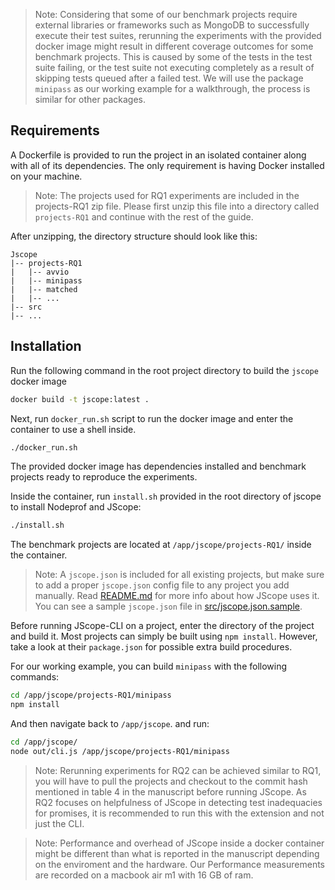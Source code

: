 
> Note: Considering that some of our benchmark projects require external libraries or frameworks such as MongoDB to successfully execute their test suites, rerunning the experiments with the provided docker image might result in different coverage outcomes for some benchmark projects. This is caused by some of the tests in the test suite failing, or the test suite not executing completely as a result of skipping tests queued after a failed test. We will use the package `minipass` as our working example for a walkthrough, the process is similar for other packages.

## Requirements

A Dockerfile is provided to run the project in an isolated container along with all of its dependencies.
The only requirement is having Docker installed on your machine.

> Note: The projects used for RQ1 experiments are included in the projects-RQ1 zip file. Please first unzip this file into a directory called `projects-RQ1` and continue with the rest of the guide.

After unzipping, the directory structure should look like this:
```
Jscope
|-- projects-RQ1
|   |-- avvio
|   |-- minipass
|   |-- matched
|   |-- ...
|-- src
|-- ...
```  



## Installation

Run the following command in the root project directory to build the `jscope` docker image

```bash
docker build -t jscope:latest .
```

Next, run `docker_run.sh` script to run the docker image and enter the container to use a shell inside.

```bash
./docker_run.sh 
```

The provided docker image has dependencies installed and benchmark projects ready to reproduce the experiments.

Inside the container, run `install.sh` provided in the root directory of jscope to install Nodeprof and JScope:

```bash
./install.sh
```

The benchmark projects are located at `/app/jscope/projects-RQ1/` inside the container.

> Note: A `jscope.json` is included for all existing projects, but make sure to add a proper `jscope.json` config file to any project you add manually. Read [README.md](/README.md) for more info about how JScope uses it. You can see a sample `jscope.json` file in [src/jscope.json.sample](/src/jscope.json.sample).


Before running JScope-CLI on a project, enter the directory of the project and build it.
Most projects can simply be built using `npm install`. 
However, take a look at their `package.json` for possible extra build procedures.

For our working example, you can build `minipass` with the following commands:

```bash
cd /app/jscope/projects-RQ1/minipass
npm install
```

And then navigate back to `/app/jscope`. and run:

```bash
cd /app/jscope/
node out/cli.js /app/jscope/projects-RQ1/minipass
```

> Note: Rerunning experiments for RQ2 can be achieved similar to RQ1, you will have to pull the projects and checkout to the commit hash mentioned in table 4 in the manuscript before running JScope. As RQ2 focuses on helpfulness of JScope in detecting test inadequacies for promises, it is recommended to run this with the extension and not just the CLI.

> Note: Performance and overhead of JScope inside a docker container might be different than what is reported in the manuscript depending on the enviroment and the hardware. Our Performance measurements are recorded on a macbook air m1 with 16 GB of ram.